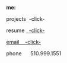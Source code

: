 **me:**

projects
 &nbsp;-click-

resume
<a href="test.docx" download> &nbsp;  -click-
 
email
<a href="mailto:bharat_nair@hotmail.com">&nbsp;&nbsp;&nbsp;-click-</a><br>


phone
 &nbsp; &nbsp; &nbsp;510.999.1551


